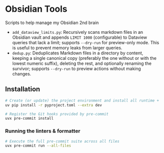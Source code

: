 # Obsidian Tools

Scripts to help manage my Obsidian 2nd brain

- `add_dataview_limits.py`: Recursively scans markdown files in an Obsidian vault and appends `LIMIT 1000` (configurable) to Dataview queries that lack a limit; supports `--dry-run` for preview-only mode. This is useful to prevent memory leaks from larger queries.
- `dedup.py`: Deduplicates Markdown files in a directory by content, keeping a single canonical copy (preferably the one without or with the lowest numeric suffix), deleting the rest, and optionally renaming the survivor; supports `--dry-run` to preview actions without making changes.

## Installation

```bash
# Create (or update) the project environment and install all runtime + dev deps
uv pip install -r pyproject.toml --extra dev

# Register the Git hooks provided by pre-commit
uvx pre-commit install
```

### Running the linters & formatter

```bash
# Execute the full pre-commit suite across all files
uvx pre-commit run --all-files
```

